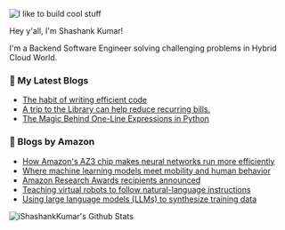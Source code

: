 ![I like to build cool stuff](https://res.cloudinary.com/dt8g3rhcy/image/upload/v1595929574/i_like_to_build_cool_shit._1_nzbwjh.png)

Hey y'all, I'm Shashank Kumar! 

I'm a Backend Software Engineer solving challenging problems in Hybrid Cloud World.

### 📕 My Latest Blogs
<!-- BLOG-POST-LIST:START -->
- [The habit of writing efficient code](https://medium.com/@ishashankkumar/the-habit-of-writing-efficient-code-153b05f04269?source=rss-d24dda280d5f------2)
- [A trip to the Library can help reduce recurring bills.](https://medium.com/swlh/a-trip-to-the-library-can-help-reduce-recurring-bills-23bca495cdf5?source=rss-d24dda280d5f------2)
- [The Magic Behind One-Line Expressions in Python](https://medium.com/swlh/the-magic-behind-one-line-expressions-in-python-816c10180c5c?source=rss-d24dda280d5f------2)
<!-- BLOG-POST-LIST:END -->

### 📕 Blogs by Amazon
<!-- AMAZON-BLOG-POST-LIST:START -->
- [How Amazon&#39;s AZ3 chip makes neural networks run more efficiently](https://www.amazon.science/blog/how-amazons-az3-chip-makes-neural-networks-run-more-efficiently)
- [Where machine learning models meet mobility and human behavior](https://www.amazon.science/working-at-amazon/mahdieh-allahviranloo-last-mile-delivery-research)
- [Amazon Research Awards recipients announced](https://www.amazon.science/research-awards/program-updates/26-amazon-research-awards-recipients-announced)
- [Teaching virtual robots to follow natural-language instructions](https://www.amazon.science/blog/teaching-virtual-robots-to-follow-natural-language-instructions)
- [Using large language models &lpar;LLMs&rpar; to synthesize training data](https://www.amazon.science/blog/using-large-language-models-llms-to-synthesize-training-data)
<!-- AMAZON-BLOG-POST-LIST:END -->



<img align="center" alt="iShashankKumar's Github Stats" src="https://github-readme-stats.vercel.app/api?username=ishashankkumar&show_icons=true&hide_border=true" />
